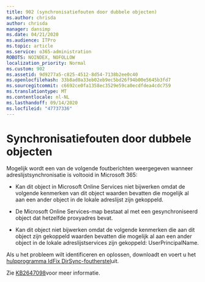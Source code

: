 ```yaml
---
title: 902 (synchronisatiefouten door dubbele objecten)
ms.author: chrisda
author: chrisda
manager: dansimp
ms.date: 04/21/2020
ms.audience: ITPro
ms.topic: article
ms.service: o365-administration
ROBOTS: NOINDEX, NOFOLLOW
localization_priority: Normal
ms.custom: 902
ms.assetid: 9d9277a5-c825-4512-8d54-7138b2ee0c40
ms.openlocfilehash: 33b8ad0a33eb02eb9ec5bd26f94b00e5645b3fd7
ms.sourcegitcommit: c6692ce0fa1358ec3529e59ca0ecdfdea4cdc759
ms.translationtype: MT
ms.contentlocale: nl-NL
ms.lasthandoff: 09/14/2020
ms.locfileid: "47737336"
---
```

# <a name="sync-errors-due-to-duplicate-objects"></a>Synchronisatiefouten door dubbele objecten

Mogelijk wordt een van de volgende foutberichten weergegeven wanneer adreslijstsynchronisatie is voltooid in Microsoft 365:

- Kan dit object in Microsoft Online Services niet bijwerken omdat de volgende kenmerken van dit object waarden bevatten die mogelijk al aan een ander object in de lokale adreslijst zijn gekoppeld.

- De Microsoft Online Services-map bestaat al met een gesynchroniseerd object dat hetzelfde proxyadres bevat.

- Kan dit object niet bijwerken omdat de volgende kenmerken die aan dit object zijn gekoppeld waarden bevatten die mogelijk al aan een ander object in de lokale adreslijstservices zijn gekoppeld: UserPrincipalName.

Als u het probleem wilt identificeren en oplossen, downloadt en voert u het [hulpprogramma IdFix DirSync-foutherstel](https://www.microsoft.com/download/details.aspx?id=36832)uit.

Zie [KB2647098](https://support.microsoft.com/help/2647098/duplicate-or-invalid-attributes-prevent-directory-synchronization-in-o)voor meer informatie.
